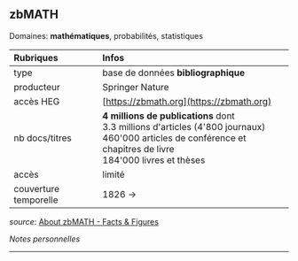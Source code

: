 ## zbMATH
Domaines: **mathématiques**, probabilités, statistiques

| Rubriques | Infos |
| :-------- | :---- |
| type | base de données **bibliographique** |
| producteur | Springer Nature |
| accès HEG | [https://zbmath.org](https://zbmath.org) |
| nb docs/titres | **4 millions de publications** dont <br/>3.3 millions d'articles (4'800 journaux) <br/> 460'000 articles de conférence et chapitres de livre <br/> 184'000 livres et thèses |
| accès | limité |
| couverture temporelle | 1826 -> |

*source*: [About zbMATH - Facts & Figures](https://zbmath.org/about/#id_4)

*Notes personnelles*

---
